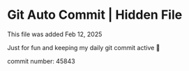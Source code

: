 # Git Auto Commit | Hidden File

This file was added Feb 12, 2025

Just for fun and keeping my daily git commit active 🤪

commit number: 45843
